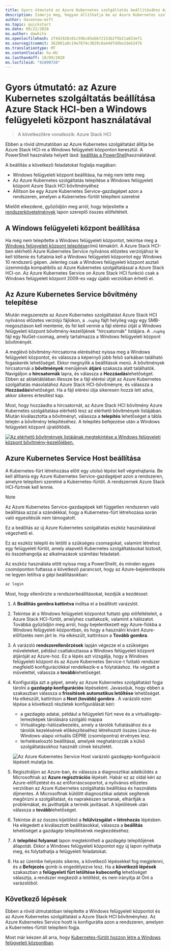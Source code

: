 ```yaml
---
title: Gyors útmutató az Azure Kubernetes szolgáltatás beállításához Azure Stack HCI-ben a Windows felügyeleti központ használatával
description: Ismerje meg, hogyan állíthatja be az Azure Kubernetes szolgáltatást a Azure Stack HCI-ben a Windows felügyeleti központon keresztül
author: davannaw-msft
ms.topic: quickstart
ms.date: 09/22/2020
ms.author: dawhite
ms.openlocfilehash: 2f442928c01c59bc85eb672153b2f5b21a653ef1
ms.sourcegitcommit: 362081a8c19e7674c3029c8a44d7ddbe2deb247b
ms.translationtype: MT
ms.contentlocale: hu-HU
ms.lasthandoff: 10/09/2020
ms.locfileid: "91899720"
---
```

# <a name="quickstart-set-up-azure-kubernetes-service-on-azure-stack-hci-using-windows-admin-center"></a>Gyors útmutató: az Azure Kubernetes szolgáltatás beállítása Azure Stack HCI-ben a Windows felügyeleti központ használatával

> A következőkre vonatkozik: Azure Stack HCI

Ebben a rövid útmutatóban az Azure Kubernetes szolgáltatást állítja be Azure Stack HCI-re a Windows felügyeleti központon keresztül. A PowerShell használata helyett lásd: [beállítás a PowerShell](setup-powershell.md)használatával.

A beállítás a következő feladatokat foglalja magában:

* Windows felügyeleti központ beállítása, ha még nem tette meg
* Az Azure Kubernetes szolgáltatás telepítése a Windows felügyeleti központ Azure Stack HCI bővítményéhez
* Állítson be egy Azure Kubernetes Service-gazdagépet azon a rendszeren, amelyen a Kubernetes-fürtöt telepíteni szeretné

Mielőtt elkezdené, győződjön meg arról, hogy teljesítette a [rendszerkövetelmények](.\system-requirements.md) lapon szereplő összes előfeltételt.

## <a name="setting-up-windows-admin-center"></a>A Windows felügyeleti központ beállítása

Ha még nem telepítette a Windows felügyeleti központot, tekintse meg a [Windows felügyeleti központ telepítése](/windows-server/manage/windows-admin-center/deploy/install)című témakört. A Azure Stack HCI-ben elérhető Azure Kubernetes Service nyilvános előzetes verziójához le kell töltenie és futtatnia kell a Windows felügyeleti központot egy Windows 10 rendszerű gépen. Jelenleg csak a Windows felügyeleti központ asztali üzemmódja kompatibilis az Azure Kubernetes szolgáltatással a Azure Stack HCI-on. Az Azure Kubernetes Service on Azure Stack HCI funkció csak a Windows felügyeleti központ 2009-es vagy újabb verzióiban érhető el.

## <a name="installing-the-azure-kubernetes-service-extension"></a>Az Azure Kubernetes Service bővítmény telepítése

Miután megszerezte az Azure Kubernetes szolgáltatást Azure Stack HCI nyilvános előzetes verziójú fájlokon, a `.nupkg` fájlt helyileg vagy egy SMB-megosztáson kell mentenie, és fel kell vennie a fájl elérési útját a Windows felügyeleti központ bővítmény-kezelőjének "hírcsatornák" listájára. A `.nupkg` fájl egy NuGet-csomag, amely tartalmazza a Windows felügyeleti központ bővítményét.

A meglévő bővítmény-hírcsatorna eléréséhez nyissa meg a Windows felügyeleti központot, és válassza a képernyő jobb felső sarkában található fogaskerék lehetőséget. Ekkor megnyílik a beállítások menü. A bővítmények hírcsatornái a **bővítmények** menüjének **átjáró** szakasza alatt találhatók. Navigáljon a **hírcsatornák** lapra, és válassza a **Hozzáadás**lehetőséget. Ebben az ablaktáblában illessze be a fájl elérési útját az Azure Kubernetes szolgáltatás másolatához Azure Stack HCI-bővítményre, és válassza a **Hozzáadás**lehetőséget. Ha a fájl elérési útja sikeresen hozzá lett adva, akkor sikeres értesítést kap. 

Most, hogy hozzáadta a hírcsatornát, az Azure Stack HCI bővítmény Azure Kubernetes szolgáltatása elérhető lesz az elérhető bővítmények listájában. Miután kiválasztotta a bővítményt, válassza a **telepítés** lehetőséget a tábla tetején a bővítmény telepítéséhez. A telepítés befejezése után a Windows felügyeleti központ újratöltődik. 

[![Az elérhető bővítmények listájának megtekintése a Windows felügyeleti központ bővítmény-kezelőjében. ](.\media\setup\extension-manager.png)](.\media\setup\extension-manager.png#lightbox)

## <a name="setting-up-an-azure-kubernetes-service-host"></a>Azure Kubernetes Service Host beállítása

A Kubernetes-fürt létrehozása előtt egy utolsó lépést kell végrehajtania. Be kell állítania egy Azure Kubernetes Service-gazdagépet azon a rendszeren, amelyre telepíteni szeretné a Kubernetes-fürtöt. A rendszernek Azure Stack HCI-fürtnek kell lennie. 

> [!NOTE] 
> Az Azure Kubernetes Service-gazdagépek két független rendszeren való beállítása azzal a szándékkal, hogy a Kubernetes-fürt létrehozása során való egyesítésük nem támogatott. 

Ez a beállítás az új Azure Kubernetes szolgáltatás eszköz használatával végezhető el. 

Ez az eszköz telepíti és letölti a szükséges csomagokat, valamint létrehoz egy felügyeleti fürtöt, amely alapvető Kubernetes szolgáltatásokat biztosít, és összehangolja az alkalmazások számítási feladatait. 

Az eszköz használata előtt nyissa meg a PowerShellt, és minden egyes csomóponton futtassa a következő parancsot, hogy az Azure-bejelentkezés ne legyen letiltva a gépi beállításokban:
```PowerShell
az login
```

Most, hogy ellenőrizte a rendszerbeállításokat, kezdjük a kezdéssel: 
1. A **Beállítás gombra kattintva** indítsa el a beállított varázslót.
2. Tekintse át a Windows felügyeleti központot futtató gép előfeltételeit, a Azure Stack HCI-fürtöt, amelyhez csatlakozik, valamint a hálózatot. Továbbá győződjön meg arról, hogy bejelentkezett egy Azure-fiókba a Windows felügyeleti központban, és hogy a használni kívánt Azure-előfizetés nem járt le. Ha elkészült, kattintson a **Tovább gombra**.
3. A varázsló **rendszerellenőrzések** lapján végezze el a szükséges műveleteket, például csatlakoztassa a Windows felügyeleti központ átjáróját az Azure-hoz. Ez a lépés azt vizsgálja, hogy a Windows felügyeleti központ és az Azure Kubernetes Service-t futtató rendszer megfelelő konfigurációkkal rendelkezik-e a folytatáshoz. Ha végzett a művelettel, válassza a **tovább**lehetőséget.
4. Konfigurálja azt a gépet, amely az Azure Kubernetes szolgáltatást fogja tárolni a **gazdagép konfigurációs** lépéseként. Javasoljuk, hogy ebben a szakaszban válassza a **frissítések automatikus letöltése** lehetőséget. Ha elkészült, kattintson a **Next (tovább) gombra** . A varázsló ezen lépése a következő részletek konfigurálását kéri:
    * a gazdagép adatai, például a felügyeleti fürt neve és a virtuálisgép-lemezképek tárolására szolgáló mappa
    * Virtuálisgép-hálózatkezelés, amely a tárolók futtatásához és a tárolók kezelésének előkészítéséhez létrehozott összes Linux-és Windows-alapú virtuális GÉPRE (csomópontra) érvényes lesz. 
    * terheléselosztó beállításai, amelyek meghatározzák a külső szolgáltatásokhoz használt címek készletét.

    ![Az Azure Kubernetes Service Host varázsló gazdagép-konfiguráció lépéseit mutatja be.](.\media\setup\host-configuration.png)

5. Regisztráljon az Azure-ban, és válassza a diagnosztikai adatküldés a Microsoftnak az **Azure regisztrációs** lépését. Habár ez az oldal kéri az Azure-előfizetést és az erőforráscsoportot, a nyilvános előzetes verzióban az Azure Kubernetes szolgáltatás beállítása és használata díjmentes. A Microsoftnak küldött diagnosztikai adatok segítenek megőrizni a szolgáltatást, és naprakészen tartanak, elhárítják a problémákat, és javíthatják a termék javításait. A kijelölések után válassza a **tovább**lehetőséget.
6. Tekintse át az összes kijelölést a **felülvizsgálat + létrehozás** lépésben. Ha elégedett a kiválasztott beállításokkal, válassza a **beállítás** lehetőséget a gazdagép telepítésének megkezdéséhez. 
7. A **telepítési folyamat** lapon megtekintheti a gazdagép telepítőjének állapotát. Ekkor a Windows felügyeleti központot egy új lapon nyithatja meg, és folytathatja a felügyeleti feladatokat. 
8. Ha az üzembe helyezés sikeres, a következő lépésekkel fog megjelenni, és a **Befejezés** gomb is engedélyezve lesz. Ha a **következő lépések** szakaszban a **felügyeleti fürt letöltése kubeconfig** lehetőséget választja, a rendszer megkezdi a letöltést, és nem irányítja át Önt a varázslóból. 

## <a name="next-steps"></a>Következő lépések

Ebben a rövid útmutatóban telepítette a Windows felügyeleti központot és az Azure Kubernetes szolgáltatást a Azure Stack HCI bővítményhez. Az Azure Kubernetes Service hostt is konfigurálta azon a rendszeren, amelyen a Kubernetes-fürtöt telepíteni fogja.

Most már készen áll arra, hogy [Kubernetes-fürtöt hozzon létre a Windows felügyeleti központban](create-kubernetes-cluster.md).